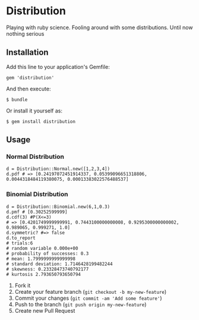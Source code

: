 # Distribution

Playing with ruby science. Fooling around with some distributions. Until now nothing serious

## Installation

Add this line to your application's Gemfile:

    gem 'distribution'

And then execute:

    $ bundle

Or install it yourself as:

    $ gem install distribution

## Usage

### Normal Distribution

    d = Distribution::Normal.new([1,2,3,4])
    d.pdf # => [0.24197072451914337, 0.05399096651318806, 0.0044318484119380075, 0.00013383022576488537]

### Binomial Distribution

    d = Distribution::Binomial.new(6,1,0.3)
    d.pmf # [0.30252599999]
    d.cdf(3) #P(X<=3)
    # => [0.4201749999999991, 0.7443100000000008, 0.9295300000000002, 0.989065, 0.999271, 1.0]
    d.symmetric? #=> false
    d.to_report
    # trials:6
    # random variable 0.000e+00
    # probability of successes: 0.3
    # mean: 1.7999999999999998
    # standard deviation: 1.7146428199482244
    # skewness: 0.23328473740792177
    # kurtosis 2.793650793650794

1. Fork it
2. Create your feature branch (`git checkout -b my-new-feature`)
3. Commit your changes (`git commit -am 'Add some feature'`)
4. Push to the branch (`git push origin my-new-feature`)
5. Create new Pull Request
